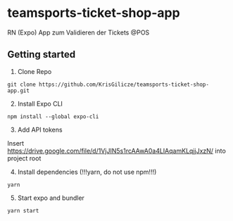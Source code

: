 # teamsports-ticket-shop-app

RN (Expo) App zum Validieren der Tickets @POS

## Getting started

1. Clone Repo

```
git clone https://github.com/KrisGilicze/teamsports-ticket-shop-app.git
```

2. Install Expo CLI

```
npm install --global expo-cli
```

3. Add API tokens

  Insert https://drive.google.com/file/d/1VjJIN5s1rcAAwA0a4LIAqamKLqjjJxzN/ into project root

4. Install dependencies (!!!yarn, do not use npm!!!)

```
yarn
```

5. Start expo and bundler

```
yarn start
```
